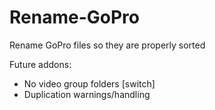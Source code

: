# Rename-GoPro
Rename GoPro files so they are properly sorted

Future addons:
- No video group folders \[switch\]
- Duplication warnings/handling